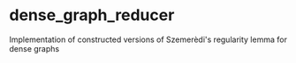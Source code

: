 # dense_graph_reducer
Implementation of constructed versions of Szemerèdi's regularity lemma for dense graphs

